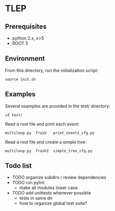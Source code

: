 TLEP
====

Prerequisites 
-------------

* python 2.x, x>5
* ROOT 5


Environment
-----------

From this directory, run the initialization script:
	
	source init.sh


Examples
--------

Several examples are provided in the test/ directory:

	cd test/
	
Read a root file and print each event:

	multiloop.py  Trash   print_events_cfg.py

Read a root file and create a simple tree:

	multiloop.py  Trash2  simple_tree_cfg.py

Todo list
---------

* TODO organize subdirs / review dependencies
* TODO run pylint
  * make all modules lower case.
* TODO add unittests whenever possible
  * tests in same dir
  * how to organize global test suite?

